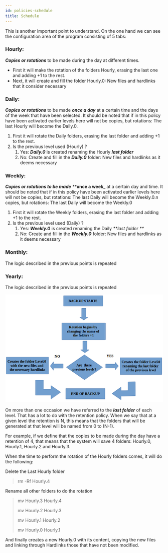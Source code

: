 ```yaml
---
id: policies-schedule
title: Schedule
---
```


This is another important point to understand. On the one hand we can see the configuration area of the program consisting of 5 tabs:

### Hourly:

_**Copies or rotations**_ to be made during the day at different times.

* First it will make the rotation of the folders Hourly, erasing the last one and adding +1 to the rest.
* Next, it will create and fill the folder Hourly.0: New files and hardlinks that it consider necessary

### Daily:

_**Copies or rotations**_ to be made _**once a day**_ at a certain time and the days of the week that have been selected. It should be noted that if in this policy have been activated earlier levels here will not be copies, but rotations: The last Hourly will become the Daily.0.

1. First it will rotate the Daily folders, erasing the last folder and adding +1 to the rest.
2. Is the previous level used \(Hourly\) ? 
   1. Yes: _**Daily.0**_ is created renaming the Hourly _**last folder**_
   2. No: Create and fill in the _**Daily.0**_ folder: New files and hardlinks as it deems necessary

### Weekly:

_**Copies or rotations to be made** **_**once a week**_ at a certain day and time. It should be noted that if in this policy have been activated earlier levels here will not be copies, but rotations: The last Daily will become the Weekly.0.n copies, but rotations: The last Daily will become the Weekly.0

1. First it will rotate the Weekly folders, erasing the last folder and adding +1 to the rest.
2. Is the previous level used \(Daily\) ? 
   1. Yes: _**Weekly.0**_ is created renaming the Daily _**last folder **_
   2. No: Create and fill in the _**Weekly.0**_ folder: New files and hardlinks as it deems necessary

### Monthly:

The logic described in the previous points is repeated

### Yearly:

The logic described in the previous points is repeated

![](assets/screenshots/policies01.png)

On more than one occasion we have referred to the _**last folder**_ of each level. That has a lot to do with the retention policy. When we say that at a given level the retention is N, this means that the folders that will be generated at that level will be named from 0 to \(N-1\).

For example, if we define that the copies to be made during the day have a retention of 4, that means that the system will save 4 folders: Hourly.0, Hourly.1, Hourly.2 and Hourly.3.

When the time  to perform the rotation of the Hourly folders comes, it will do the following:

Delete the Last Hourly folder

> rm -Rf Hourly.4

Rename all other folders to do the rotation

> mv Hourly.3 Hourly.4
>
> mv Hourly.2 Hourly.3
>
> mv Hourly.1 Hourly.2
>
> mv Hourly.0 Hourly.1

And finally creates a new Hourly.0 with its content, copying the new files and linking through Hardlinks those that have not been modified.

